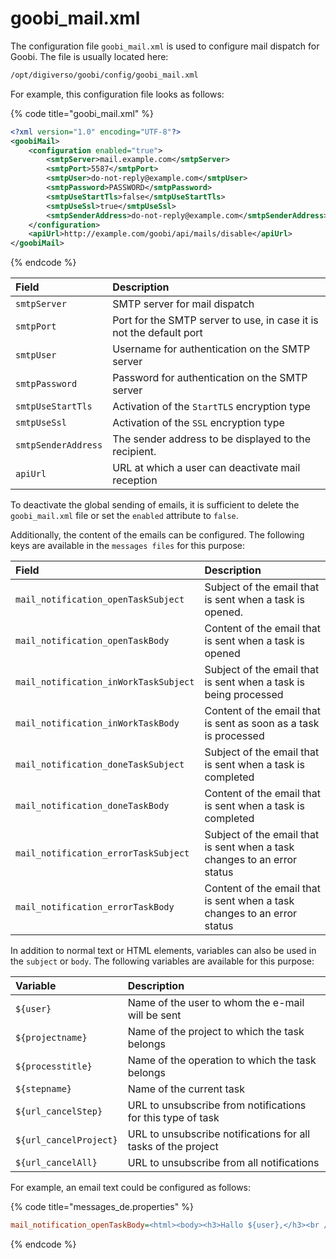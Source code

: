 # goobi_mail.xml

The configuration file `goobi_mail.xml` is used to configure mail dispatch for Goobi. The file is usually located here:

```bash
/opt/digiverso/goobi/config/goobi_mail.xml
```

For example, this configuration file looks as follows:

{% code title="goobi_mail.xml" %}
```xml
<?xml version="1.0" encoding="UTF-8"?>
<goobiMail>
    <configuration enabled="true">
        <smtpServer>mail.example.com</smtpServer>
        <smtpPort>5587</smtpPort>
        <smtpUser>do-not-reply@example.com</smtpUser>
        <smtpPassword>PASSWORD</smtpPassword>
        <smtpUseStartTls>false</smtpUseStartTls>
        <smtpUseSsl>true</smtpUseSsl>
        <smtpSenderAddress>do-not-reply@example.com</smtpSenderAddress>
    </configuration>
    <apiUrl>http://example.com/goobi/api/mails/disable</apiUrl>
</goobiMail>
```
{% endcode %}

| Field | Description |
| :--- | :--- |
| `smtpServer` | SMTP server for mail dispatch |
| `smtpPort` | Port for the SMTP server to use, in case it is not the default port |
| `smtpUser` | Username for authentication on the SMTP server |
| `smtpPassword` | Password for authentication on the SMTP server |
| `smtpUseStartTls` | Activation of the `StartTLS` encryption type |
| `smtpUseSsl` | Activation of the `SSL` encryption type |
| `smtpSenderAddress` | The sender address to be displayed to the recipient. |
| `apiUrl` | URL at which a user can deactivate mail reception |

To deactivate the global sending of emails, it is sufficient to delete the `goobi_mail.xml` file or set the `enabled` attribute to `false`.

Additionally, the content of the emails can be configured. The following keys are available in the `messages files` for this purpose:

| Field | Description |
| :--- | :--- |
| `mail_notification_openTaskSubject` | Subject of the email that is sent when a task is opened. |
| `mail_notification_openTaskBody` | Content of the email that is sent when a task is opened |
| `mail_notification_inWorkTaskSubject` | Subject of the email that is sent when a task is being processed |
| `mail_notification_inWorkTaskBody` | Content of the email that is sent as soon as a task is processed |
| `mail_notification_doneTaskSubject` | Subject of the email that is sent when a task is completed |
| `mail_notification_doneTaskBody` | Content of the email that is sent when a task is completed |
| `mail_notification_errorTaskSubject` | Subject of the email that is sent when a task changes to an error status |
| `mail_notification_errorTaskBody` | Content of the email that is sent when a task changes to an error status |

In addition to normal text or HTML elements, variables can also be used in the `subject` or `body`. The following variables are available for this purpose:

| Variable | Description |
| :--- | :--- |
| `${user}` | Name of the user to whom the e-mail will be sent |
| `${projectname}` | Name of the project to which the task belongs |
| `${processtitle}` | Name of the operation to which the task belongs |
| `${stepname}` | Name of the current task |
| `${url_cancelStep}` | URL to unsubscribe from notifications for this type of task |
| `${url_cancelProject}` | URL to unsubscribe notifications for all tasks of the project |
| `${url_cancelAll}` | URL to unsubscribe from all notifications |

For example, an email text could be configured as follows:

{% code title="messages_de.properties" %}
```ini
mail_notification_openTaskBody=<html><body><h3>Hallo ${user},</h3><br /><p>folgender Schritt wurde ge\u00F6ffnet und kann nun bearbeitet werden:<ul><li>Projekt: ${projectname}</li><li>Vorgang: ${processtitle}</li><li>Schritt: ${stepname}</li></ul></p><div><a href="${url_cancelStep}">Benachrichtigungen f\u00FCr Schritte mit diesem Namen abbgestellen</a><a href="${url_cancelProject}"></div><div>Benachrichtigungen f\u00FCr dieses Projekt abbestellen</a></div><div><a href="${url_cancelAll}">Alle Benachrichtigungen abbestellen</a></div></body></html>
```
{% endcode %}